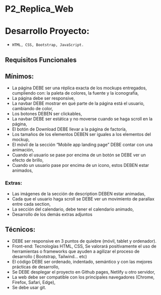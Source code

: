 # P2_Replica_Web
# Desarrollo Proyecto:
- `HTML, CSS, Bootstrap, JavaScript.`

## Requisitos Funcionales

## Mínimos:

- La página DEBE ser una réplica exacta de los mockups entregados, cumpliendo con: la paleta de colores, la fuente y la iconografía,
- La página debe ser responsive,
- La navbar DEBE mostrar en qué parte de la página está el usuario, cambiando de color,
- Los botones DEBEN ser clickables,
- La navbar DEBE ser estática y no moverse cuando se haga scroll en la página,
- El botón de Download DEBE llevar a la página de factoría,
- Los tamaños de los elementos DEBEN ser iguales a los elementos del mockup,
- El móvil de la sección “Mobile app landing page” DEBE contar con una animación,
- Cuando el usuario se pase por encima de un botón se DEBE ver un efecto de brillo,
- Cuando un usuario pase por encima de un icono, estos DEBEN estar animados,

### Extras:

- Las imágenes de la sección de description DEBEN estar animadas,
- Cada que el usuario haga scroll se DEBE ver un movimiento de parallax entre cada section,
- La sección del calendario, debe tener el calendario animado,
- Desarrollo de los demás extras adjuntos

## Técnicos:

- DEBE ser responsive en 3 puntos de quiebre (móvil, tablet y ordenador).
- Front-end: Tecnologías HTML, CSS, Se valorará positivamente el uso de herramientas o frameworks que ayuden a agilizar el proceso de desarrollo ( Bootstrap, Tailwind… etc)
- El código DEBE ser ordenado, indentado, semántico y con las mejores prácticas de desarrollo,
- Se DEBE desplegar el proyecto en Github pages, Netlify u otro servidor,
- La web debe ser compatible con los principales navegadores (Chrome, Firefox, Safari, Edge),
- Se debe usar git.
